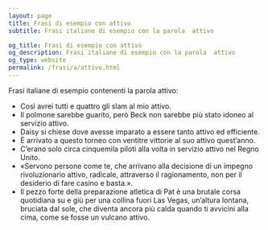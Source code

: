 ```yaml
---
layout: page
title: Frasi di esempio con attivo 
subtitle: Frasi italiane di esempio con la parola  attivo

og_title: Frasi di esempio con attivo 
og_description: Frasi italiane di esempio con la parola  attivo
og_type: website
permalink: /frasi/a/attivo.html
---
```


Frasi italiane di esempio contenenti la parola attivo:


- Così avrei tutti e quattro gli slam al mio attivo.
- Il polmone sarebbe guarito, però Beck non sarebbe più stato idoneo al servizio attivo.
- Daisy si chiese dove avesse imparato a essere tanto attivo ed efficiente.
- È arrivato a questo torneo con ventitre vittorie al suo attivo quest’anno.
- C’erano solo circa cinquemila piloti alla volta in servizio attivo nel Regno Unito.
- «Servono persone come te, che arrivano alla decisione di un impegno rivoluzionario attivo, radicale, attraverso il ragionamento, non per il desiderio di fare casino e basta.».
- Il pezzo forte della preparazione atletica di Pat è una brutale corsa quotidiana su e giù per una collina fuori Las Vegas, un’altura lontana, bruciata dal sole, che diventa ancora più calda quando ti avvicini alla cima, come se fosse un vulcano attivo.
